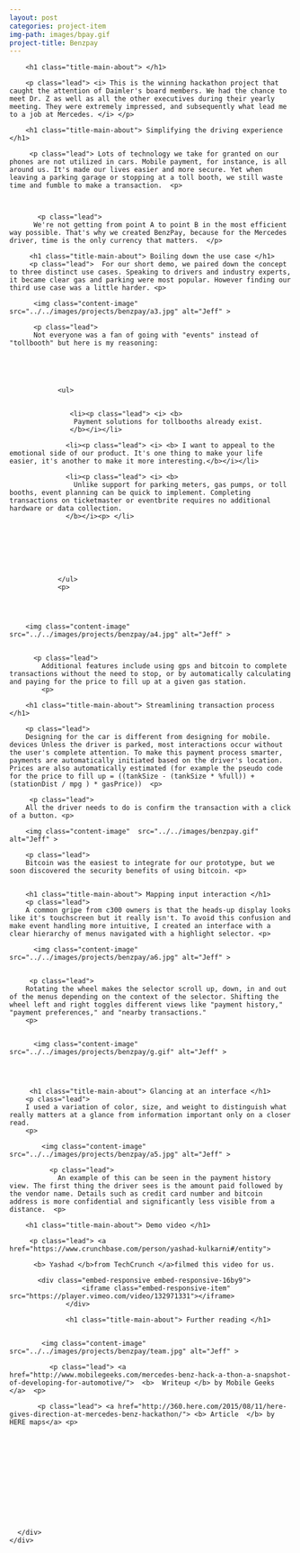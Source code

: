 ```yaml
---
layout: post
categories: project-item
img-path: images/bpay.gif
project-title: Benzpay
---
```



<div class="container">
  <div class="description"> 
    <div class="row text-left">
      <div class="col-sm-10 col-sm-offset-1">

        <h1 class="title-main-about"> </h1>

        <p class="lead"> <i> This is the winning hackathon project that caught the attention of Daimler's board members. We had the chance to meet Dr. Z as well as all the other executives during their yearly meeting. They were extremely impressed, and subsequently what lead me to a job at Mercedes. </i> </p>

        <h1 class="title-main-about"> Simplifying the driving experience </h1>

         <p class="lead"> Lots of technology we take for granted on our phones are not utilized in cars. Mobile payment, for instance, is all around us. It's made our lives easier and more secure. Yet when leaving a parking garage or stopping at a toll booth, we still waste time and fumble to make a transaction.  <p>

          

           <p class="lead">
          We're not getting from point A to point B in the most efficient way possible. That's why we created BenzPay, because for the Mercedes driver, time is the only currency that matters.  </p>

         <h1 class="title-main-about"> Boiling down the use case </h1>
         <p class="lead">  For our short demo, we paired down the concept to three distinct use cases. Speaking to drivers and industry experts, it became clear gas and parking were most popular. However finding our third use case was a little harder. <p>

          <img class="content-image"  src="../../images/projects/benzpay/a3.jpg" alt="Jeff" >

          <p class="lead">
          Not everyone was a fan of going with "events" instead of "tollbooth" but here is my reasoning:

      



                <ul>
                
                 
                   <li><p class="lead"> <i> <b>
                    Payment solutions for tollbooths already exist.
                   </b></i></li>

                  <li><p class="lead"> <i> <b> I want to appeal to the emotional side of our product. It's one thing to make your life easier, it's another to make it more interesting.</b></i></li>

                  <li><p class="lead"> <i> <b>
                    Unlike support for parking meters, gas pumps, or toll booths, event planning can be quick to implement. Completing transactions on ticketmaster or eventbrite requires no additional hardware or data collection.
                  </b></i><p> </li>

                  





                </ul>
                <p>


       

        <img class="content-image"  src="../../images/projects/benzpay/a4.jpg" alt="Jeff" >


          <p class="lead">
            Additional features include using gps and bitcoin to complete transactions without the need to stop, or by automatically calculating and paying for the price to fill up at a given gas station. 
            <p>

        <h1 class="title-main-about"> Streamlining transaction process </h1>     

        <p class="lead">  
        Designing for the car is different from designing for mobile. devices Unless the driver is parked, most interactions occur without the user's complete attention. To make this payment process smarter, payments are automatically initiated based on the driver's location. Prices are also automatically estimated (for example the pseudo code for the price to fill up = ((tankSize - (tankSize * %full)) + (stationDist / mpg ) * gasPrice))  <p>

         <p class="lead"> 
        All the driver needs to do is confirm the transaction with a click of a button. <p>

        <img class="content-image"  src="../../images/benzpay.gif" alt="Jeff" >

        <p class="lead"> 
        Bitcoin was the easiest to integrate for our prototype, but we soon discovered the security benefits of using bitcoin. <p>

       
        <h1 class="title-main-about"> Mapping input interaction </h1>    
        <p class="lead">  
        A common gripe from c300 owners is that the heads-up display looks like it's touchscreen but it really isn't. To avoid this confusion and make event handling more intuitive, I created an interface with a clear hierarchy of menus navigated with a highlight selector. <p>

          <img class="content-image" src="../../images/projects/benzpay/a6.jpg" alt="Jeff" >


         <p class="lead">
        Rotating the wheel makes the selector scroll up, down, in and out of the menus depending on the context of the selector. Shifting the wheel left and right toggles different views like "payment history," "payment preferences," and "nearby transactions."
        <p>


          <img class="content-image" src="../../images/projects/benzpay/g.gif" alt="Jeff" >
       

      

         <h1 class="title-main-about"> Glancing at an interface </h1>         
        <p class="lead">  
        I used a variation of color, size, and weight to distinguish what really matters at a glance from information important only on a closer read. 
        <p>

            <img class="content-image"  src="../../images/projects/benzpay/a5.jpg" alt="Jeff" >

              <p class="lead">  
                An example of this can be seen in the payment history view. The first thing the driver sees is the amount paid followed by the vendor name. Details such as credit card number and bitcoin address is more confidential and significantly less visible from a distance.  <p>

        <h1 class="title-main-about"> Demo video </h1>  

         <p class="lead"> <a href="https://www.crunchbase.com/person/yashad-kulkarni#/entity"> 

          <b> Yashad </b>from TechCrunch </a>filmed this video for us.

           <div class="embed-responsive embed-responsive-16by9">
                      <iframe class="embed-responsive-item" src="https://player.vimeo.com/video/132971331"></iframe>
                  </div>

                  <h1 class="title-main-about"> Further reading </h1>  

           
            <img class="content-image"  src="../../images/projects/benzpay/team.jpg" alt="Jeff" >

              <p class="lead"> <a href="http://www.mobilegeeks.com/mercedes-benz-hack-a-thon-a-snapshot-of-developing-for-automotive/">  <b>  Writeup </b> by Mobile Geeks </a>  <p>

           <p class="lead"> <a href="http://360.here.com/2015/08/11/here-gives-direction-at-mercedes-benz-hackathon/"> <b> Article  </b> by HERE maps</a> <p>



    



            
                 

         


      </div>
    </div>
  </div>
</div>
